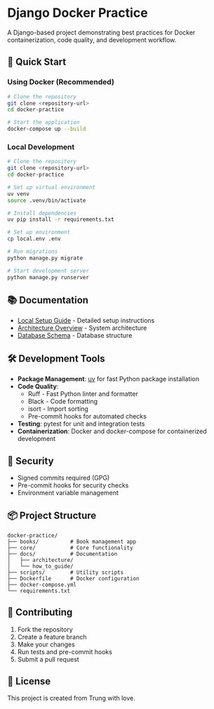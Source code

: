# Django Docker Practice

A Django-based project demonstrating best practices for Docker containerization, code quality, and development workflow.

## 🚀 Quick Start

### Using Docker (Recommended)
```bash
# Clone the repository
git clone <repository-url>
cd docker-practice

# Start the application
docker-compose up --build
```

### Local Development
```bash
# Clone the repository
git clone <repository-url>
cd docker-practice

# Set up virtual environment
uv venv
source .venv/bin/activate

# Install dependencies
uv pip install -r requirements.txt

# Set up environment
cp local.env .env

# Run migrations
python manage.py migrate

# Start development server
python manage.py runserver
```

## 📚 Documentation

- [Local Setup Guide](docs/how_to_guide/local_setup.md) - Detailed setup instructions
- [Architecture Overview](docs/architecture/high-level-architecture.md) - System architecture
- [Database Schema](docs/architecture/database-erd.md) - Database structure

## 🛠️ Development Tools

- **Package Management**: [uv](https://github.com/astral-sh/uv) for fast Python package installation
- **Code Quality**:
  - Ruff - Fast Python linter and formatter
  - Black - Code formatting
  - isort - Import sorting
  - Pre-commit hooks for automated checks
- **Testing**: pytest for unit and integration tests
- **Containerization**: Docker and docker-compose for containerized development

## 🔐 Security

- Signed commits required (GPG)
- Pre-commit hooks for security checks
- Environment variable management

## 📦 Project Structure

```
docker-practice/
├── books/          # Book management app
├── core/           # Core functionality
├── docs/           # Documentation
│   ├── architecture/
│   └── how_to_guide/
├── scripts/        # Utility scripts
├── Dockerfile      # Docker configuration
├── docker-compose.yml
└── requirements.txt
```

## 🤝 Contributing

1. Fork the repository
2. Create a feature branch
3. Make your changes
4. Run tests and pre-commit hooks
5. Submit a pull request

## 📝 License

This project is created from Trung with love.
